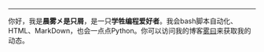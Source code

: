 ---


你好，我是**晨雾㐅是只屑**，是一只**学牲编程爱好者**。我会bash脚本自动化、HTML、MarkDown，也会一点点Python。你可以访问我的博客[雾曰](https://chenwumm.github.io/)来获取我的动态。
<!---
- 👋 Hi, 我是 @chenwumm
- 👀 我的兴趣爱好:我喜欢编程,我会python,Bash编程语言 HTML, markdown标记语言
- 🌱 我目前正在学习:html
- 💞️ 我想跟你合作:
- 📫 如何联系我:我的微信号:chenwumm1369 QQ号:496163862
- 😄 笔名:晨雾
- ⚡ 有趣的事:
- 加微信QQ要发申请信息，不发申请不加。

chenwumm/chenwumm is a ✨ special ✨ repository because its `README.md` (this file) appears on your GitHub profile.
You can click the Preview link to take a look at your changes.
--->
